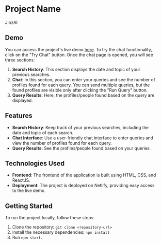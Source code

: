 # Project Name

JinzAI

## Demo

You can access the project's live demo [here](https://jinz.netlify.app). To try the chat functionality, click on the "Try Chat" button. Once the chat page is opened, you will see three sections:

1. **Search History**: This section displays the date and topic of your previous searches.
2. **Chat**: In this section, you can enter your queries and see the number of profiles found for each query. You can send multiple queries, but the found profiles are visible only after clicking the "Run Query" button.
3. **Query Results**: Here, the profiles/people found based on the query are displayed.

## Features

- **Search History**: Keep track of your previous searches, including the date and topic of each search.
- **Chat Interface**: Use a user-friendly chat interface to enter queries and view the number of profiles found for each query.
- **Query Results**: See the profiles/people found based on your queries.

## Technologies Used

- **Frontend**: The frontend of the application is built using HTML, CSS, and ReactJS.
- **Deployment**: The project is deployed on Netlify, providing easy access to the live demo.

## Getting Started

To run the project locally, follow these steps:

1. Clone the repository: `git clone <repository-url>`
2. Install the necessary dependencies: `npm install`
3. Run `npm start`.
